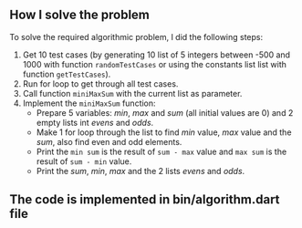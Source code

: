 ## How I solve the problem
To solve the required algorithmic problem, I did the following steps:
1. Get 10 test cases (by generating 10 list of 5 integers between -500 and 1000 with function `randomTestCases` or using the constants list list with function `getTestCases`).
2. Run for loop to get through all test cases.
3. Call function `miniMaxSum` with the current list as parameter.
4. Implement the `miniMaxSum` function:
   - Prepare 5 variables: _min_, _max_ and _sum_ (all initial values are 0) and 2 empty lists int _evens_ and _odds_.
   - Make 1 for loop through the list to find _min_ value, _max_ value and the _sum_, also find even and odd elements.
   - Print the `min sum` is the result of `sum - max` value and `max sum` is the result of `sum - min` value.
   - Print the _sum_, _min_, _max_ and the 2 lists _evens_ and _odds_.

## The code is implemented in bin/algorithm.dart file
